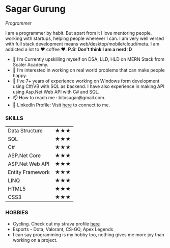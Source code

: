 <h1>Sagar Gurung</h1>
          <p>
            <em>Programmer</strong></em>
          </p>
          <p>
            I am a programmer by habit. But apart from it I love mentoring
            people, working with startups, helping people wherever I can. I am
            very well versed with full stack development means
            web/desktop/mobile/cloud/meta. I am addicted a lot to ❤ coffee ❤.
            <strong>P.S: Don't think I am a nerd :D</strong>
          </p>
          <ul>
            <li>💞️ I’m Currently upskilling myself on DSA, LLD, HLD on MERN Stack from Scaler Academy.</li>
            <li>👀 I’m interested in working on real world problems that can make people happy.</li>
            <li>🌱 I’ve  7+ years of experience working on Windows form development using C#/VB with SQL as backend. I have also experience in making API using Asp.Net Web API with C# and SQL.</li>
            <li>📫 How to reach me : bitxsugar@gmail.com.</li>
            <li>🤝 LinkedIn Profile: Visit <a href="https://www.linkedin.com/in/dhatedone/">here</a> to connect to me.</li>
          </ul>
          <h3>SKILLS</h3>
          <table>
          <tr>
                    <td>Data Structure</td>
                    <td>★★★</td>
          </tr>
          <tr>
                    <td>SQL</td>
                    <td>★★★</td>
          </tr>
          <tr>
                    <td>C#</td>
                    <td>★★★</td>
          </tr>
          <tr>
                    <td>ASP.Net Core</td>
                    <td>★★★</td>
          </tr>
          <tr>
                    <td>ASP.Net Web API</td>
                    <td>★★★</td>
          </tr>
          <tr>
                    <td>Entity Framework</td>
                    <td>★★★</td>
          </tr>
          <tr>
                    <td>LINQ</td>
                    <td>★★★</td>
          </tr>
          <tr>
                    <td>HTML5</td>
                    <td>★★★</td>
          </tr>
          <tr>
                    <td> CSS3</td>
                    <td>★★★</td>
          </tr>
          </table>
           <h3>HOBBIES</h3>
          <ul>
          <li>Cycling. Check out my strava profile <a href="https://www.strava.com/athletes/71905843">here</a></li>
          <li>Esports - Dota, Valorant, CS-GO, Apex Legends</li>
          <li>I can say programming is my hobby too, nothing gives me more joy than working on a project.</li>
          </ul>
          

<!---
Calyfs0/Calyfs0 is a ✨ special ✨ repository because its `README.md` (this file) appears on your GitHub profile.
You can click the Preview link to take a look at your changes.
--->
